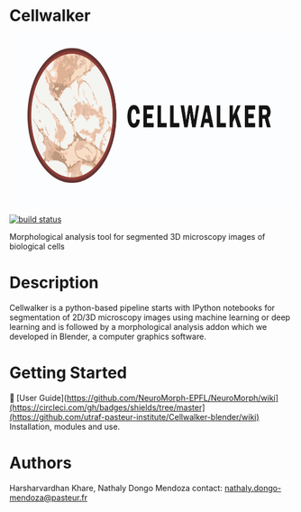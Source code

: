 # Cellwalker

<p style="font-style: italics;" align="center">
<img height=300 src="src/logo_cell.png"/><br>
</p>


<a href="https://circleci.com/gh/badges/shields/tree/master">
        <img src="https://img.shields.io/circleci/project/github/badges/shields/master" alt="build status"></a>

</p>
Morphological analysis tool for segmented 3D microscopy images of biological cells

# Description

Cellwalker is a python-based pipeline starts with IPython notebooks for segmentation of 2D/3D microscopy images using machine learning or deep learning and is followed by a morphological analysis addon which we developed in Blender, a computer graphics software.

# Getting Started

<b> :round_pushpin: </b>  [User Guide](https://github.com/NeuroMorph-EPFL/NeuroMorph/wiki](https://circleci.com/gh/badges/shields/tree/master](https://github.com/utraf-pasteur-institute/Cellwalker-blender/wiki) 
Installation, modules and use. 

# Authors

Harsharvardhan Khare, Nathaly Dongo Mendoza
contact: nathaly.dongo-mendoza@pasteur.fr



